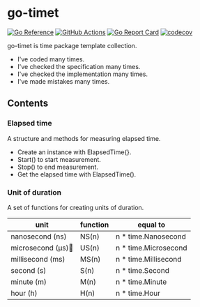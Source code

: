 # go-timet

[![Go Reference](https://pkg.go.dev/badge/github.com/shimt/go-timet.svg)](https://pkg.go.dev/github.com/shimt/go-timet) [![GitHub Actions](https://github.com/shimt/go-timet/actions/workflows/main.yml/badge.svg)](https://github.com/shimt/go-timet/actions/workflows/main.yml) [![Go Report Card](https://goreportcard.com/badge/github.com/shimt/go-timet)](https://goreportcard.com/report/github.com/shimt/go-timet) [![codecov](https://codecov.io/gh/shimt/go-timet/branch/master/graph/badge.svg?token=W60LVKYO9B)](https://codecov.io/gh/shimt/go-timet)

go-timet is time package template collection.

- I've coded many times.
- I've checked the specification many times.
- I've checked the implementation many times.
- I've made mistakes many times.

## Contents

### Elapsed time

A structure and methods for measuring elapsed time.

- Create an instance with ElapsedTime{}.
- Start() to start measurement.
- Stop() to end measurement.
- Get the elapsed time with ElapsedTime().

### Unit of duration

A set of functions for creating units of duration.

| unit             | function | equal to              |
| ---------------- | -------- | --------------------- |
| nanosecond (ns)  | NS(n)    | n \* time.Nanosecond  |
| microsecond (μs) | US(n)    | n \* time.Microsecond |
| millisecond (ms) | MS(n)    | n \* time.Millisecond |
| second (s)       | S(n)     | n \* time.Second      |
| minute (m)       | M(n)     | n \* time.Minute      |
| hour (h)         | H(n)     | n \* time.Hour        |
